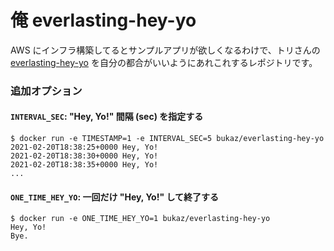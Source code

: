 # 俺 everlasting-hey-yo

AWS にインフラ構築してるとサンプルアプリが欲しくなるわけで、トリさんの [everlasting-hey-yo](https://github.com/toricls/everlasting-hey-yo) を自分の都合がいいようにあれこれするレポジトリです。


### 追加オプション

#### `INTERVAL_SEC`: "Hey, Yo!" 間隔 (sec) を指定する

```shell
$ docker run -e TIMESTAMP=1 -e INTERVAL_SEC=5 bukaz/everlasting-hey-yo
2021-02-20T18:38:25+0000 Hey, Yo!
2021-02-20T18:38:30+0000 Hey, Yo!
2021-02-20T18:38:35+0000 Hey, Yo!
...
```

#### `ONE_TIME_HEY_YO`: 一回だけ "Hey, Yo!" して終了する

```
$ docker run -e ONE_TIME_HEY_YO=1 bukaz/everlasting-hey-yo
Hey, Yo!
Bye.
```
